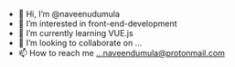 - 👋 Hi, I’m @naveenudumula
- 👀 I’m interested in front-end-development
- 🌱 I’m currently learning VUE.js
- 💞️ I’m looking to collaborate on ...
- 📫 How to reach me ...naveendumula@protonmail.com

<!---
naveenudumula/naveenudumula is a ✨ special ✨ repository because its `README.md` (this file) appears on your GitHub profile.
You can click the Preview link to take a look at your changes.
--->
